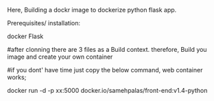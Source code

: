Here, Building a dockr image to dockerize python flask app.

Prerequisites/ installation:

docker
Flask


#after clonning there are 3 files as a Build context. therefore, Build you image and create your own container

#if you dont' have time just copy the below command, web container works;

docker run -d -p xx:5000 docker.io/samehpalas/front-end:v1.4-python


